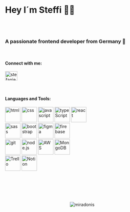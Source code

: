 <h1>Hey I´m Steffi 👸🏼</h1>

<br/>
<br/>

<h3 align="left">A passionate frontend developer from Germany 🚀</h3>
<br/>


<h4 align="left">Connect with me:</h4>
<p align="left">
<a href="https://linkedin.com/in/stefanie-peschke" target="blank"><img align="center" src="https://raw.githubusercontent.com/rahuldkjain/github-profile-readme-generator/master/src/images/icons/Social/linked-in-alt.svg" alt="stefanie peschke" height="30" width="40" /></a>
</p>
<br/>

<h4 align="left">Languages and Tools:</h4>
<p align="left"> 

<img src="https://github.com/miradonis/miradonis/assets/92485350/6b1f7634-f368-464f-983f-91e300792f34" alt="html" width="50" height="50" >
<img src="https://github.com/miradonis/miradonis/assets/92485350/d4c8d93b-41cf-4332-934e-3617cd392c71" alt="css" width="50" height="50">
<img src="https://github.com/miradonis/miradonis/assets/92485350/83fa5bb6-1d52-4c96-942f-026b6a6e2341" alt="javascript" width="50" height="50">
<img src="https://github.com/miradonis/miradonis/assets/92485350/32f8e54c-278e-417d-9701-3b4d9abb2f70" alt="typeScript" width="50" height="50">
<img src="https://github.com/miradonis/miradonis/assets/92485350/81a16dc3-3cb1-47fe-b4d6-2bc00c585368" alt="react" width="50" height="50">
<br/>
<img src="https://github.com/miradonis/miradonis/assets/92485350/82db8f89-e9ef-49a0-8595-9479f0249dc0" alt="sass" width="50" height="50">
<img src="https://github.com/miradonis/miradonis/assets/92485350/149f226e-f7d5-497c-acd3-1ef2478c8937" alt="bootstrap" width="50" height="50">
<img src="https://github.com/miradonis/miradonis/assets/92485350/ac1fe471-7947-45f0-b8d8-02a9aa808f08" alt="figma" width="50" height="50">
<img src="https://github.com/miradonis/miradonis/assets/92485350/c9682dbb-a513-4d06-bdce-e9cb030e62a9" alt="firebase" width="50" height="50">
<br/>
<img src="https://github.com/miradonis/miradonis/assets/92485350/2a8493de-8887-4a44-a895-fb844ca276e8" alt="git" width="50" height="50">
<img src="https://github.com/miradonis/miradonis/assets/92485350/34052677-e64f-4eb3-ad91-679d41a42fd1" alt="node.js" width="50" height="50">
<img src="https://github.com/miradonis/miradonis/assets/92485350/5eca2f55-4b1c-4647-85c4-ff3cb8aadc10" alt="AWS" width="50" height="50">
<img src="https://github.com/miradonis/miradonis/assets/92485350/9f0f671c-b900-43b9-8b59-6ecb636ea57f" alt="MongoDB" width="50" height="50">
<br/>
<img src="https://github.com/miradonis/miradonis/assets/92485350/de592d6f-2830-4b4e-9f0e-462ec216f396" alt="Trello" width="50" height="50">
<img src="https://github.com/miradonis/miradonis/assets/92485350/b5df1270-cd38-441b-8ce2-2d864e159efc" alt="Notion" width="50" height="50">


  
<br/>
<br/>
<br/>
<br/>
<br/>
<br/>

<p align="center"> <img src="https://komarev.com/ghpvc/?username=miradonis&label=Profile%20views&color=0e75b6&style=flat" alt="miradonis" /> </p>

